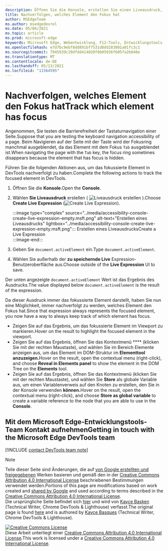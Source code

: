 ```yaml
---
description: Öffnen Sie die Konsole, erstellen Sie einen Liveausdruck, und legen Sie den Ausdruck auf document.activeElement.
title: Nachverfolgen, welches Element den Fokus hat
author: MSEdgeTeam
ms.author: msedgedevrel
ms.date: 05/04/2021
ms.topic: article
ms.prod: microsoft-edge
keywords: Microsoft Edge, Webentwicklung, F12-Tools, Entwicklungstools
ms.openlocfilehash: e7d7bc9ebf8dd891bf7531d8dd283801a01fc3c1
ms.sourcegitcommit: 7945939c29dfdd414020f8b05936f605fa2b640e
ms.translationtype: MT
ms.contentlocale: de-DE
ms.lasthandoff: 05/13/2021
ms.locfileid: "11564595"
---
```

<!-- Copyright Kayce Basques 

   Licensed under the Apache License, Version 2.0 (the "License");
   you may not use this file except in compliance with the License.
   You may obtain a copy of the License at

       https://www.apache.org/licenses/LICENSE-2.0

   Unless required by applicable law or agreed to in writing, software
   distributed under the License is distributed on an "AS IS" BASIS,
   WITHOUT WARRANTIES OR CONDITIONS OF ANY KIND, either express or implied.
   See the License for the specific language governing permissions and
   limitations under the License.  -->  
# <a name="track-which-element-has-focus"></a><span data-ttu-id="152fb-104">Nachverfolgen, welches Element den Fokus hat</span><span class="sxs-lookup"><span data-stu-id="152fb-104">Track which element has focus</span></span>  

<span data-ttu-id="152fb-105">Angenommen, Sie testen die Barrierefreiheit der Tastaturnavigation einer Seite.</span><span class="sxs-lookup"><span data-stu-id="152fb-105">Suppose that you are testing the keyboard navigation accessibility of a page.</span></span>  <span data-ttu-id="152fb-106">Beim Navigieren auf der Seite mit der Taste wird der Fokusring manchmal ausgeblendet, da das Element mit dem Fokus `Tab` ausgeblendet ist.</span><span class="sxs-lookup"><span data-stu-id="152fb-106">When navigating the page with the `Tab` key, the focus ring sometimes disappears because the element that has focus is hidden.</span></span>  

<span data-ttu-id="152fb-107">Führen Sie die folgenden Aktionen aus, um das fokussierte Element in DevTools nachverfolgt zu haben.</span><span class="sxs-lookup"><span data-stu-id="152fb-107">Complete the following actions to track the focused element in DevTools.</span></span>  

1.  <span data-ttu-id="152fb-108">Öffnen Sie die **Konsole**.</span><span class="sxs-lookup"><span data-stu-id="152fb-108">Open the **Console**.</span></span>  
1.  <span data-ttu-id="152fb-109">Wählen **Sie Liveausdruck** erstellen \( ![ Liveausdruck ](../media/create-live-expression-icon.msft.png) erstellen \).</span><span class="sxs-lookup"><span data-stu-id="152fb-109">Choose **Create Live Expression** \(![Create Live Expression](../media/create-live-expression-icon.msft.png)\).</span></span>  
    
    :::image type="complex" source="../media/accessibility-console-create-live-expression-empty.msft.png" alt-text="Erstellen eines Liveausdrucks" lightbox="../media/accessibility-console-create-live-expression-empty.msft.png":::
       <span data-ttu-id="152fb-111">Erstellen eines Liveausdrucks</span><span class="sxs-lookup"><span data-stu-id="152fb-111">Create a Live Expression</span></span>  
    :::image-end:::  
    
1.  <span data-ttu-id="152fb-112">Geben Sie `document.activeElement` ein.</span><span class="sxs-lookup"><span data-stu-id="152fb-112">Type `document.activeElement`.</span></span>  
1.  <span data-ttu-id="152fb-113">Wählen Sie außerhalb der **zu speichernde Live** Expression-Benutzeroberfläche aus.</span><span class="sxs-lookup"><span data-stu-id="152fb-113">Choose outside of the **Live Expression** UI to save.</span></span>  
    
<span data-ttu-id="152fb-114">Der unten angezeigte `document.activeElement` Wert ist das Ergebnis des Ausdrucks.</span><span class="sxs-lookup"><span data-stu-id="152fb-114">The value displayed below `document.activeElement` is the result of the expression.</span></span>  

<span data-ttu-id="152fb-115">Da dieser Ausdruck immer das fokussierte Element darstellt, haben Sie nun eine Möglichkeit, immer nachverfolgt zu werden, welches Element den Fokus hat.</span><span class="sxs-lookup"><span data-stu-id="152fb-115">Since that expression always represents the focused element, you now have a way to always keep track of which element has focus.</span></span>  

*   <span data-ttu-id="152fb-116">Zeigen Sie auf das Ergebnis, um das fokussierte Element im Viewport zu markieren.</span><span class="sxs-lookup"><span data-stu-id="152fb-116">Hover on the result to highlight the focused element in the viewport.</span></span>  
*   <span data-ttu-id="152fb-117">Zeigen Sie auf das Ergebnis, öffnen Sie das Kontextmenü \*\*\*\* \(klicken Sie mit der rechten Maustaste\), und wählen Sie im Bereich Elemente anzeigen aus, um das Element im DOM-Struktur im **Elementtool anzuzeigen.**</span><span class="sxs-lookup"><span data-stu-id="152fb-117">Hover on the result, open the contextual menu \(right-click\), and choose **Reveal in Elements panel** to show the element in the DOM Tree on the **Elements** tool.</span></span>  
*   <span data-ttu-id="152fb-118">Zeigen Sie auf das Ergebnis, öffnen Sie das Kontextmenü \(klicken Sie mit der rechten Maustaste\), und wählen Sie **Store** als globale Variable aus, um einen Variablenverweis auf den Knoten zu erstellen, den Sie in der Konsole verwenden **können.**</span><span class="sxs-lookup"><span data-stu-id="152fb-118">Hover on the result, open the contextual menu \(right-click\), and choose **Store as global variable** to create a variable reference to the node that you are able to use in the **Console**.</span></span>  

## <a name="getting-in-touch-with-the-microsoft-edge-devtools-team"></a><span data-ttu-id="152fb-119">Mit dem Microsoft Edge-Entwicklungstools-Team Kontakt aufnehmen</span><span class="sxs-lookup"><span data-stu-id="152fb-119">Getting in touch with the Microsoft Edge DevTools team</span></span>  

[!INCLUDE [contact DevTools team note](../includes/contact-devtools-team-note.md)]  

<!-- links -->  

> [!NOTE]
> <span data-ttu-id="152fb-120">Teile dieser Seite sind Änderungen, die auf [von Google erstellten und freigegebenen][GoogleSitePolicies] Werken basieren und gemäß den in der [Creative Commons Attribution 4.0 International License][CCA4IL] beschriebenen Bestimmungen verwendet werden.</span><span class="sxs-lookup"><span data-stu-id="152fb-120">Portions of this page are modifications based on work created and [shared by Google][GoogleSitePolicies] and used according to terms described in the [Creative Commons Attribution 4.0 International License][CCA4IL].</span></span>  
> <span data-ttu-id="152fb-121">Die ursprüngliche Seite befindet sich [hier](https://developers.google.com/web/tools/chrome-devtools/accessibility/focus) und wird von [Kayce Basken][KayceBasques] \(Technical Writer, Chrome DevTools \& Lighthouse\) verfasst.</span><span class="sxs-lookup"><span data-stu-id="152fb-121">The original page is found [here](https://developers.google.com/web/tools/chrome-devtools/accessibility/focus) and is authored by [Kayce Basques][KayceBasques] \(Technical Writer, Chrome DevTools \& Lighthouse\).</span></span>  

[![Creative Commons License][CCby4Image]][CCA4IL]  
<span data-ttu-id="152fb-123">Diese Arbeit unterliegt einer [Creative Commons Attribution 4.0 International License][CCA4IL].</span><span class="sxs-lookup"><span data-stu-id="152fb-123">This work is licensed under a [Creative Commons Attribution 4.0 International License][CCA4IL].</span></span>  

[CCA4IL]: https://creativecommons.org/licenses/by/4.0  
[CCby4Image]: https://i.creativecommons.org/l/by/4.0/88x31.png  
[GoogleSitePolicies]: https://developers.google.com/terms/site-policies  
[KayceBasques]: https://developers.google.com/web/resources/contributors#kayce-basques  
